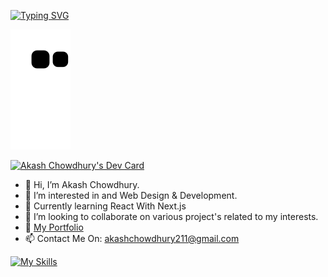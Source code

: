 <a href="https://git.io/typing-svg"><img src="https://readme-typing-svg.herokuapp.com?size=30&color=F5F70E&lines=Hi%2C+I+Am+Akash;I+love+to+Design%2C+Develope+and+Create!" alt="Typing SVG" /></a>

![snake svg](https://github.com/akashzeno/akashzeno/blob/output/github-contribution-grid-snake.svg)

<a href="https://app.daily.dev/akashzeno"><img src="https://api.daily.dev/devcards/97b10354dce746ff88f27e20b9fb6601.png?r=6lm" width="400" alt="Akash Chowdhury's Dev Card"/></a>
- 👋 Hi, I’m Akash Chowdhury.
- 👀 I’m interested in and Web Design & Development.
- 🌱 Currently learning React With Next.js
- 💞️ I’m looking to collaborate on various project's related to my interests.
- 🔗 [My Portfolio](https://akashzeno.github.io)
- 📫 Contact Me On: akashchowdhury211@gmail.com

[![My Skills](https://skillicons.dev/icons?i=py,js,ts,html,css,sass,tailwind,wasm,vscode,wordpress,bash,blender,bootstrap,codepen,discord,flask,django,figma,firebase,git,github,gitlab,godot,heroku,ps,ai,instagram,linkedin,react,nextjs,vercel,vite,nodejs)](https://skillicons.dev)
<!---
akashzeno/akashzeno is a ✨ special ✨ repository because its `README.md` (this file) appears on your GitHub profile.
You can click the Preview link to take a look at your changes.
--->
